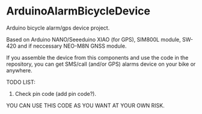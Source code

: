 # ArduinoAlarmBicycleDevice
Arduino bicycle alarm/gps device project.

Based on Arduino NANO/Seeeduino XIAO (for GPS), SIM800L module, SW-420 and if neccessary NEO-M8N GNSS module.

If you assemble the device from this components and use the code in the repository, you can get SMS/call (and/or GPS) alarms device on your bike or anywhere.

TODO LIST:
1) Check pin code (add pin code?).


YOU CAN USE THIS CODE AS YOU WANT AT YOUR OWN RISK.
